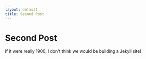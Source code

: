 ```yaml
---
layout: default
title: Second Post
---
```


# Second Post

If it were really 1900, I don't think we would be building a Jekyll site!
